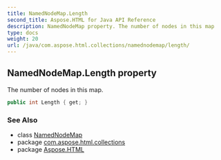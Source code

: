 ```yaml
---
title: NamedNodeMap.Length
second_title: Aspose.HTML for Java API Reference
description: NamedNodeMap property. The number of nodes in this map
type: docs
weight: 20
url: /java/com.aspose.html.collections/namednodemap/length/
---
```

## NamedNodeMap.Length property

The number of nodes in this map.

```java
public int Length { get; }
```

### See Also

* class [NamedNodeMap](../)
* package [com.aspose.html.collections](../../namednodemap/)
* package [Aspose.HTML](../../../)
